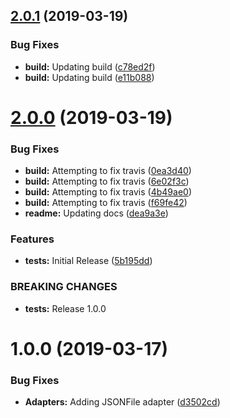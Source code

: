 ## [2.0.1](https://github.com/aequasi/secretary/compare/v2.0.0...v2.0.1) (2019-03-19)


### Bug Fixes

* **build:** Updating build ([c78ed2f](https://github.com/aequasi/secretary/commit/c78ed2f))
* **build:** Updating build ([e11b088](https://github.com/aequasi/secretary/commit/e11b088))

# [2.0.0](https://github.com/aequasi/secretary/compare/v1.0.0...v2.0.0) (2019-03-19)


### Bug Fixes

* **build:** Attempting to fix travis ([0ea3d40](https://github.com/aequasi/secretary/commit/0ea3d40))
* **build:** Attempting to fix travis ([6e02f3c](https://github.com/aequasi/secretary/commit/6e02f3c))
* **build:** Attempting to fix travis ([4b49ae0](https://github.com/aequasi/secretary/commit/4b49ae0))
* **build:** Attempting to fix travis ([f69fe42](https://github.com/aequasi/secretary/commit/f69fe42))
* **readme:** Updating docs ([dea9a3e](https://github.com/aequasi/secretary/commit/dea9a3e))


### Features

* **tests:** Initial Release ([5b195dd](https://github.com/aequasi/secretary/commit/5b195dd))


### BREAKING CHANGES

* **tests:** Release 1.0.0

# 1.0.0 (2019-03-17)


### Bug Fixes

* **Adapters:** Adding JSONFile adapter ([d3502cd](https://github.com/aequasi/secretary/commit/d3502cd))
